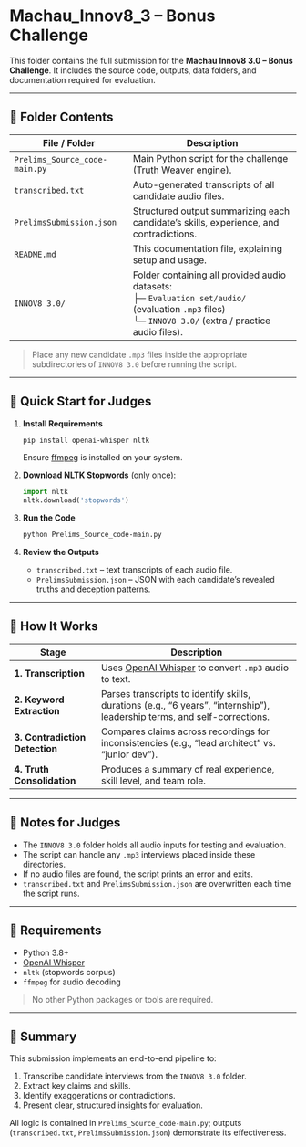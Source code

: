 # Machau_Innov8_3 – Bonus Challenge

This folder contains the full submission for the **Machau Innov8 3.0 – Bonus Challenge**. It includes the source code, outputs, data folders, and documentation required for evaluation.

---

## 📂 Folder Contents

| File / Folder | Description |
|---------------|-------------|
| `Prelims_Source_code-main.py` | Main Python script for the challenge (Truth Weaver engine). |
| `transcribed.txt` | Auto-generated transcripts of all candidate audio files. |
| `PrelimsSubmission.json` | Structured output summarizing each candidate’s skills, experience, and contradictions. |
| `README.md` | This documentation file, explaining setup and usage. |
| `INNOV8 3.0/` | Folder containing all provided audio datasets: <br> ├─ `Evaluation set/audio/` (evaluation `.mp3` files) <br> └─ `INNOV8 3.0/` (extra / practice audio files). |

> Place any new candidate `.mp3` files inside the appropriate subdirectories of `INNOV8 3.0` before running the script.

---

## 🚀 Quick Start for Judges

1. **Install Requirements**
   ```bash
   pip install openai-whisper nltk
   ```
   Ensure [ffmpeg](https://ffmpeg.org/download.html) is installed on your system.

2. **Download NLTK Stopwords** (only once):
   ```python
   import nltk
   nltk.download('stopwords')
   ```

3. **Run the Code**
   ```bash
   python Prelims_Source_code-main.py
   ```

4. **Review the Outputs**
   - `transcribed.txt` – text transcripts of each audio file.
   - `PrelimsSubmission.json` – JSON with each candidate’s revealed truths and deception patterns.

---

## 🧭 How It Works

| Stage | Description |
|-------|-------------|
| **1. Transcription** | Uses [OpenAI Whisper](https://github.com/openai/whisper) to convert `.mp3` audio to text. |
| **2. Keyword Extraction** | Parses transcripts to identify skills, durations (e.g., “6 years”, “internship”), leadership terms, and self-corrections. |
| **3. Contradiction Detection** | Compares claims across recordings for inconsistencies (e.g., “lead architect” vs. “junior dev”). |
| **4. Truth Consolidation** | Produces a summary of real experience, skill level, and team role. |

---

## 📌 Notes for Judges

- The `INNOV8 3.0` folder holds all audio inputs for testing and evaluation.
- The script can handle any `.mp3` interviews placed inside these directories.
- If no audio files are found, the script prints an error and exits.
- `transcribed.txt` and `PrelimsSubmission.json` are overwritten each time the script runs.

---

## 🧰 Requirements

- Python 3.8+
- [OpenAI Whisper](https://github.com/openai/whisper)
- `nltk` (stopwords corpus)
- `ffmpeg` for audio decoding

> No other Python packages or tools are required.

---

## 🏁 Summary

This submission implements an end-to-end pipeline to:
1. Transcribe candidate interviews from the `INNOV8 3.0` folder.
2. Extract key claims and skills.
3. Identify exaggerations or contradictions.
4. Present clear, structured insights for evaluation.

All logic is contained in `Prelims_Source_code-main.py`; outputs (`transcribed.txt`, `PrelimsSubmission.json`) demonstrate its effectiveness.